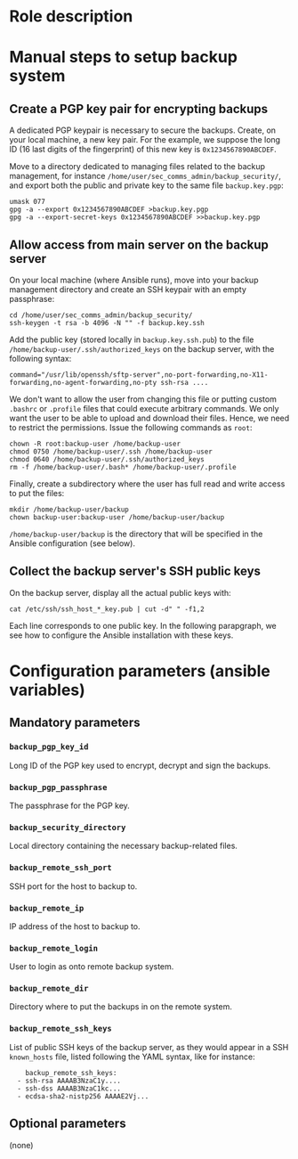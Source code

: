 # Role description

# Manual steps to setup backup system

## Create a PGP key pair for encrypting backups

A dedicated PGP keypair is necessary to secure the backups. Create, on your
local machine, a new key pair. For the example, we suppose the long ID (16 last
digits of the fingerprint) of this new key is `0x1234567890ABCDEF`.

Move to a directory dedicated to managing files related to the backup
management, for instance `/home/user/sec_comms_admin/backup_security/`, and
export both the public and private key to the same file `backup.key.pgp`:

    umask 077
    gpg -a --export 0x1234567890ABCDEF >backup.key.pgp
    gpg -a --export-secret-keys 0x1234567890ABCDEF >>backup.key.pgp

## Allow access from main server on the backup server

On your local machine (where Ansible runs), move into your backup management
directory and create an SSH keypair with an empty passphrase:

    cd /home/user/sec_comms_admin/backup_security/
    ssh-keygen -t rsa -b 4096 -N "" -f backup.key.ssh

Add the public key (stored locally in `backup.key.ssh.pub`) to the file
`/home/backup-user/.ssh/authorized_keys` on the backup server, with the
following syntax:

    command="/usr/lib/openssh/sftp-server",no-port-forwarding,no-X11-forwarding,no-agent-forwarding,no-pty ssh-rsa ....

We don't want to allow the user from changing this file or putting custom
`.bashrc` or `.profile` files that could execute arbitrary commands. We only
want the user to be able to upload and download their files. Hence, we need to
restrict the permissions. Issue the following commands as `root`:

    chown -R root:backup-user /home/backup-user
    chmod 0750 /home/backup-user/.ssh /home/backup-user
    chmod 0640 /home/backup-user/.ssh/authorized_keys
    rm -f /home/backup-user/.bash* /home/backup-user/.profile
    
Finally, create a subdirectory where the user has full read and write access to
put the files:

    mkdir /home/backup-user/backup
    chown backup-user:backup-user /home/backup-user/backup

`/home/backup-user/backup` is the directory that will be specified in the
Ansible configuration (see below).

## Collect the backup server's SSH public keys

On the backup server, display all the actual public keys with:

    cat /etc/ssh/ssh_host_*_key.pub | cut -d" " -f1,2

Each line corresponds to one public key. In the following parapgraph, we see how
to configure the Ansible installation with these keys.

# Configuration parameters (ansible variables)

## Mandatory parameters

### `backup_pgp_key_id`

Long ID of the PGP key used to encrypt, decrypt and sign the backups.

### `backup_pgp_passphrase`

The passphrase for the PGP key.

### `backup_security_directory`

Local directory containing the necessary backup-related files.

### `backup_remote_ssh_port`

SSH port for the host to backup to.

### `backup_remote_ip`

IP address of the host to backup to.

### `backup_remote_login`

User to login as onto remote backup system.

### `backup_remote_dir`

Directory where to put the backups in on the remote system.

### `backup_remote_ssh_keys`

List of public SSH keys of the backup server, as they would appear in a
SSH `known_hosts` file, listed following the YAML syntax, like for instance:

        backup_remote_ssh_keys:
	  - ssh-rsa AAAAB3NzaC1y....
	  - ssh-dss AAAAB3NzaC1kc...
	  - ecdsa-sha2-nistp256 AAAAE2Vj...

## Optional parameters

(none)
